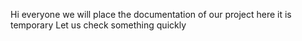 Hi everyone we will place the documentation of our project here
it is temporary
Let us check something quickly
